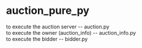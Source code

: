 # auction_pure_py

to execute the auction server -- auction.py  
to execute the owner (auction_info) -- auction_info.py  
to execute the bidder -- bidder.py  
